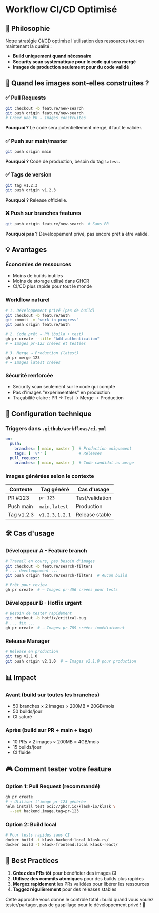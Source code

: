 # Workflow CI/CD Optimisé

## 🎯 Philosophie

Notre stratégie CI/CD optimise l'utilisation des ressources tout en maintenant la qualité :

- **Build uniquement quand nécessaire**
- **Security scan systématique pour le code qui sera mergé**
- **Images de production seulement pour du code validé**

## 🚀 Quand les images sont-elles construites ?

### ✅ **Pull Requests**
```bash
git checkout -b feature/new-search
git push origin feature/new-search
# Créer une PR → Images construites
```
**Pourquoi ?** Le code sera potentiellement mergé, il faut le valider.

### ✅ **Push sur main/master** 
```bash
git push origin main
```
**Pourquoi ?** Code de production, besoin du tag `latest`.

### ✅ **Tags de version**
```bash
git tag v1.2.3
git push origin v1.2.3
```
**Pourquoi ?** Release officielle.

### ❌ **Push sur branches features**
```bash
git push origin feature/new-search  # Sans PR
```
**Pourquoi pas ?** Développement privé, pas encore prêt à être validé.

## 💡 Avantages

### **Économies de ressources**
- Moins de builds inutiles
- Moins de storage utilisé dans GHCR
- CI/CD plus rapide pour tout le monde

### **Workflow naturel**
```bash
# 1. Développement privé (pas de build)
git checkout -b feature/auth
git commit -m "work in progress"
git push origin feature/auth

# 2. Code prêt → PR (build + test)
gh pr create --title "Add authentication"
# → Images pr-123 créées et testées

# 3. Merge → Production (latest)
gh pr merge 123
# → Images latest créées
```

### **Sécurité renforcée**
- Security scan seulement sur le code qui compte
- Pas d'images "expérimentales" en production
- Traçabilité claire : PR → Test → Merge → Production

## 🔧 Configuration technique

### **Triggers dans `.github/workflows/ci.yml`**
```yaml
on:
  push:
    branches: [ main, master ]  # Production uniquement
    tags: [ 'v*' ]              # Releases
  pull_request:
    branches: [ main, master ]  # Code candidat au merge
```

### **Images générées selon le contexte**

| Contexte | Tag généré | Cas d'usage |
|----------|------------|-------------|
| PR #123 | `pr-123` | Test/validation |
| Push main | `main`, `latest` | Production |
| Tag v1.2.3 | `v1.2.3`, `1.2`, `1` | Release stable |

## 🛠️ Cas d'usage

### **Développeur A - Feature branch**
```bash
# Travail en cours, pas besoin d'images
git checkout -b feature/search-filters
# ... développement ...
git push origin feature/search-filters  # Aucun build

# Prêt pour review
gh pr create  # → Images pr-456 créées pour tests
```

### **Développeur B - Hotfix urgent**
```bash
# Besoin de tester rapidement
git checkout -b hotfix/critical-bug
# ... fix ...
gh pr create  # → Images pr-789 créées immédiatement
```

### **Release Manager**
```bash
# Release en production
git tag v2.1.0
git push origin v2.1.0  # → Images v2.1.0 pour production
```

## 📊 Impact

### **Avant (build sur toutes les branches)**
- 50 branches × 2 images × 200MB = 20GB/mois
- 50 builds/jour
- CI saturé

### **Après (build sur PR + main + tags)**
- 10 PRs × 2 images × 200MB = 4GB/mois
- 15 builds/jour  
- CI fluide

## 🎮 Comment tester votre feature

### **Option 1: Pull Request (recommandé)**
```bash
gh pr create
# → Utiliser l'image pr-123 générée
helm install test oci://ghcr.io/klask-io/klask \
  --set backend.image.tag=pr-123
```

### **Option 2: Build local**
```bash
# Pour tests rapides sans CI
docker build -t klask-backend:local klask-rs/
docker build -t klask-frontend:local klask-react/
```

## 🤝 Best Practices

1. **Créez des PRs tôt** pour bénéficier des images CI
2. **Utilisez des commits atomiques** pour des builds plus rapides
3. **Mergez rapidement** les PRs validées pour libérer les ressources
4. **Taggez régulièrement** pour des releases stables

Cette approche vous donne le contrôle total : build quand vous voulez tester/partager, pas de gaspillage pour le développement privé ! 🎯